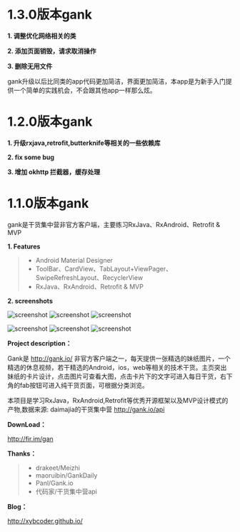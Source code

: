 # 1.3.0版本gank

**1. 调整优化网络相关的类**

**2. 添加页面销毁，请求取消操作**

**3. 删除无用文件**

gank升级以后比同类的app代码更加简洁，界面更加简洁，本app是为新手入门提供一个简单的实践机会，不会跟其他app一样那么炫。

# 1.2.0版本gank

**1. 升级rxjava,retrofit,butterknife等相关的一些依赖库**

**2. fix some bug**

**3. 增加 okhttp 拦截器，缓存处理**

# 1.1.0版本gank

gank是干货集中营非官方客户端，主要练习RxJava、RxAndroid、Retrofit & MVP


**1. Features**

>* Android Material Designer
>* ToolBar、CardView、TabLayout+ViewPager、SwipeRefreshLayout、RecyclerView
>* RxJava、RxAndroid、Retrofit & MVP

**2. screenshots**
 
 ![screenshot](/screenshots/gank_11.jpg)   ![screenshot](/screenshots/gank_22.jpg)   ![screenshot](/screenshots/gank_33.jpg)
 
 
 
 ![screenshot](/screenshots/gank_44.jpg)    ![screenshot](/screenshots/gank_55.jpg)   ![screenshot](/screenshots/gank_66.jpg)


**Project description：**

Gank是 http://gank.io/ 非官方客户端之一，每天提供一张精选的妹纸图片，一个精选的休息视频，若干精选的Android，ios，web等相关的技术干货。主页突出妹纸的卡片设计，点击图片可查看大图，点击卡片下的文字可进入每日干货，右下角的fab按钮可进入纯干货页面，可根据分类浏览。

本项目是学习RxJava，RxAndroid,Retrofit等优秀开源框架以及MVP设计模式的产物,数据来源: daimajia的干货集中营 http://gank.io/api


**DownLoad：**     

http://fir.im/gan

**Thanks：**

>* drakeet/Meizhi
>* maoruibin/GankDaily
>* Panl/Gank.io
>* 代码家/干货集中营api

**Blog：**


http://xybcoder.github.io/
